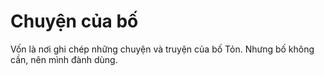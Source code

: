 # Chuyện của bố

Vốn là nơi ghi chép những chuyện và truyện của bố Tỏn. Nhưng bố không cần, nên mình đành dùng.
